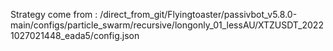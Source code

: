 Strategy come from : /direct_from_git/Flyingtoaster/passivbot_v5.8.0-main/configs/particle_swarm/recursive/longonly_01_lessAU/XTZUSDT_20221027021448_eada5/config.json